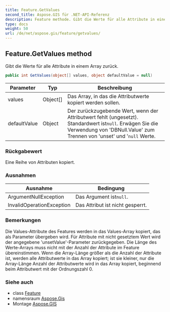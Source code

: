 ```yaml
---
title: Feature.GetValues
second_title: Aspose.GIS für .NET-API-Referenz
description: Feature methode. Gibt die Werte für alle Attribute in einem Array zurück.
type: docs
weight: 50
url: /de/net/aspose.gis/feature/getvalues/
---
```

## Feature.GetValues method

Gibt die Werte für alle Attribute in einem Array zurück.

```csharp
public int GetValues(object[] values, object defaultValue = null)
```

| Parameter | Typ | Beschreibung |
| --- | --- | --- |
| values | Object[] | Das Array, in das die Attributwerte kopiert werden sollen. |
| defaultValue | Object | Der zurückzugebende Wert, wenn der Attributwert fehlt (ungesetzt). Standardwert ist`null`. Erwägen Sie die Verwendung von 'DBNull.Value' zum Trennen von 'unset' und '`null` Werte. |

### Rückgabewert

Eine Reihe von Attributen kopiert.

### Ausnahmen

| Ausnahme | Bedingung |
| --- | --- |
| ArgumentNullException | Das Argument ist`null`. |
| InvalidOperationException | Das Attribut ist nicht gesperrt. |

### Bemerkungen

Die Values-Attribute des Features werden in das Values-Array kopiert, das als Parameter übergeben wird. Für Attribute mit nicht gesetztem Wert wird der angegebene 'unsetValue'-Parameter zurückgegeben.  Die Länge des Werte-Arrays muss nicht mit der Anzahl der Attribute im Feature übereinstimmen. Wenn die Array-Länge größer als die Anzahl der Attribute ist, werden alle Attributwerte in das Array kopiert; ist sie kleiner, nur die Array-Länge Anzahl der Attributwerte wird in das Array kopiert, beginnend beim Attributwert mit der Ordnungszahl 0.

### Siehe auch

* class [Feature](../)
* namensraum [Aspose.Gis](../../feature/)
* Montage [Aspose.GIS](../../../)



